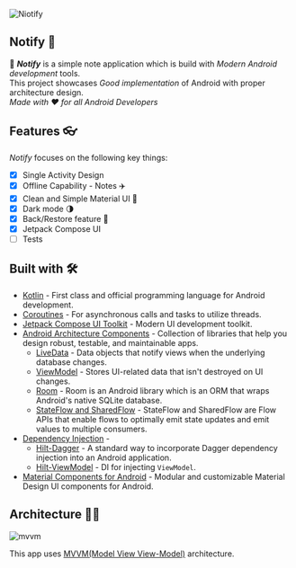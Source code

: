 
![Niotify](https://github.com/aritra-tech/Notify/assets/80090908/cce1cf41-a9e3-4379-88fb-99702ba23a9f)


## Notify 📱

📝 _**Notify**_ is a simple note application which is build with _Modern Android development_ tools.    
This project showcases _Good implementation_ of Android with proper architecture design.              
_Made with ♥ for all Android Developers_   

## Features  👓

_Notify_ focuses on the following key things:

- [x] Single Activity Design
- [x] Offline Capability - Notes ✈️
- [x] Clean and Simple Material UI 🎨
- [X] Dark mode 🌗
- [X] Back/Restore feature 👀
- [x] Jetpack Compose UI
- [ ] Tests

## Built with 🛠

- [Kotlin](https://kotlinlang.org/) - First class and official programming language for Android development.
- [Coroutines](https://kotlinlang.org/docs/reference/coroutines-overview.html) - For asynchronous calls and tasks to utilize threads.
- [Jetpack Compose UI Toolkit](https://developer.android.com/jetpack/compose) - Modern UI development toolkit.
- [Android Architecture Components](https://developer.android.com/topic/libraries/architecture) - Collection of libraries that help you design robust, testable, and maintainable apps.
  - [LiveData](https://developer.android.com/topic/libraries/architecture/livedata) - Data objects that notify views when the underlying database changes.
  - [ViewModel](https://developer.android.com/topic/libraries/architecture/viewmodel) - Stores UI-related data that isn't destroyed on UI changes.
  - [Room](https://developer.android.com/topic/libraries/architecture/room) - Room is an Android library which is an ORM that wraps Android's native SQLite database.
  - [StateFlow and SharedFlow](https://developer.android.com/kotlin/flow/stateflow-and-sharedflow#:~:text=StateFlow%20is%20a%20state%2Dholder,property%20of%20the%20MutableStateFlow%20class.) - StateFlow and SharedFlow are Flow APIs that enable flows to optimally emit state updates and emit values to multiple consumers.
- [Dependency Injection](https://developer.android.com/training/dependency-injection) -
    - [Hilt-Dagger](https://dagger.dev/hilt/) - A standard way to incorporate Dagger dependency injection into an Android application.
    - [Hilt-ViewModel](https://developer.android.com/training/dependency-injection/hilt-jetpack) - DI for injecting ```ViewModel```. 
- [Material Components for Android](https://github.com/material-components/material-components-android) - Modular and customizable Material Design UI components for Android.

## Architecture 👷‍♂️

![mvvm](https://github.com/aritra-tech/Notify/assets/80090908/6adb42b6-c3b9-4134-8213-88d4ac002cf8)

This app uses [MVVM(Model View View-Model)](https://developer.android.com/topic/architecture#recommended-app-arch) architecture.
